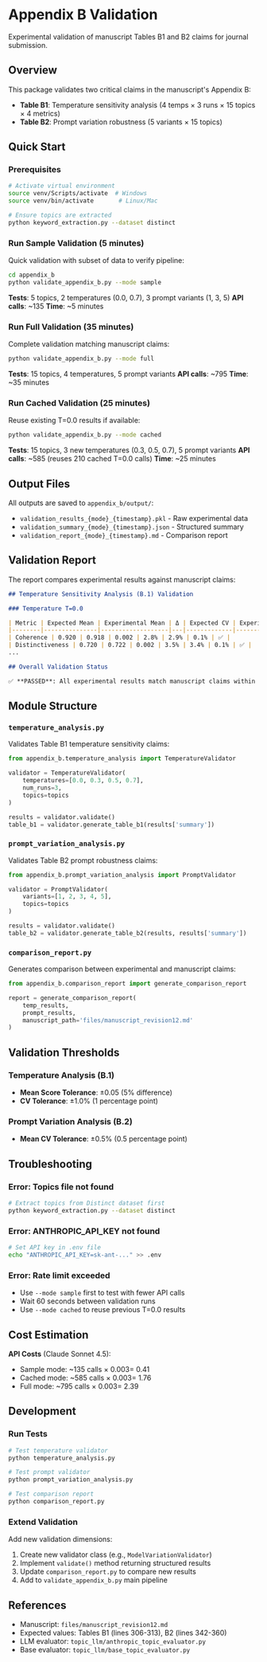 # Appendix B Validation

Experimental validation of manuscript Tables B1 and B2 claims for journal submission.

## Overview

This package validates two critical claims in the manuscript's Appendix B:

- **Table B1**: Temperature sensitivity analysis (4 temps × 3 runs × 15 topics × 4 metrics)
- **Table B2**: Prompt variation robustness (5 variants × 15 topics)

## Quick Start

### Prerequisites

```bash
# Activate virtual environment
source venv/Scripts/activate  # Windows
source venv/bin/activate       # Linux/Mac

# Ensure topics are extracted
python keyword_extraction.py --dataset distinct
```

### Run Sample Validation (5 minutes)

Quick validation with subset of data to verify pipeline:

```bash
cd appendix_b
python validate_appendix_b.py --mode sample
```

**Tests**: 5 topics, 2 temperatures (0.0, 0.7), 3 prompt variants (1, 3, 5)
**API calls**: ~135
**Time**: ~5 minutes

### Run Full Validation (35 minutes)

Complete validation matching manuscript claims:

```bash
python validate_appendix_b.py --mode full
```

**Tests**: 15 topics, 4 temperatures, 5 prompt variants
**API calls**: ~795
**Time**: ~35 minutes

### Run Cached Validation (25 minutes)

Reuse existing T=0.0 results if available:

```bash
python validate_appendix_b.py --mode cached
```

**Tests**: 15 topics, 3 new temperatures (0.3, 0.5, 0.7), 5 prompt variants
**API calls**: ~585 (reuses 210 cached T=0.0 calls)
**Time**: ~25 minutes

## Output Files

All outputs are saved to `appendix_b/output/`:

- `validation_results_{mode}_{timestamp}.pkl` - Raw experimental data
- `validation_summary_{mode}_{timestamp}.json` - Structured summary
- `validation_report_{mode}_{timestamp}.md` - Comparison report

## Validation Report

The report compares experimental results against manuscript claims:

```markdown
## Temperature Sensitivity Analysis (B.1) Validation

### Temperature T=0.0

| Metric | Expected Mean | Experimental Mean | Δ | Expected CV | Experimental CV | Δ | Status |
|--------|---------------|-------------------|---|-------------|-----------------|---|--------|
| Coherence | 0.920 | 0.918 | 0.002 | 2.8% | 2.9% | 0.1% | ✅ |
| Distinctiveness | 0.720 | 0.722 | 0.002 | 3.5% | 3.4% | 0.1% | ✅ |
...

## Overall Validation Status

✅ **PASSED**: All experimental results match manuscript claims within tolerance.
```

## Module Structure

### `temperature_analysis.py`

Validates Table B1 temperature sensitivity claims:

```python
from appendix_b.temperature_analysis import TemperatureValidator

validator = TemperatureValidator(
    temperatures=[0.0, 0.3, 0.5, 0.7],
    num_runs=3,
    topics=topics
)

results = validator.validate()
table_b1 = validator.generate_table_b1(results['summary'])
```

### `prompt_variation_analysis.py`

Validates Table B2 prompt robustness claims:

```python
from appendix_b.prompt_variation_analysis import PromptValidator

validator = PromptValidator(
    variants=[1, 2, 3, 4, 5],
    topics=topics
)

results = validator.validate()
table_b2 = validator.generate_table_b2(results, results['summary'])
```

### `comparison_report.py`

Generates comparison between experimental and manuscript claims:

```python
from appendix_b.comparison_report import generate_comparison_report

report = generate_comparison_report(
    temp_results,
    prompt_results,
    manuscript_path='files/manuscript_revision12.md'
)
```

## Validation Thresholds

### Temperature Analysis (B.1)

- **Mean Score Tolerance**: ±0.05 (5% difference)
- **CV Tolerance**: ±1.0% (1 percentage point)

### Prompt Variation Analysis (B.2)

- **Mean CV Tolerance**: ±0.5% (0.5 percentage point)

## Troubleshooting

### Error: Topics file not found

```bash
# Extract topics from Distinct dataset first
python keyword_extraction.py --dataset distinct
```

### Error: ANTHROPIC_API_KEY not found

```bash
# Set API key in .env file
echo "ANTHROPIC_API_KEY=sk-ant-..." >> .env
```

### Error: Rate limit exceeded

- Use `--mode sample` first to test with fewer API calls
- Wait 60 seconds between validation runs
- Use `--mode cached` to reuse previous T=0.0 results

## Cost Estimation

**API Costs** (Claude Sonnet 4.5):
- Sample mode: ~135 calls × $0.003 = ~$0.41
- Cached mode: ~585 calls × $0.003 = ~$1.76
- Full mode: ~795 calls × $0.003 = ~$2.39

## Development

### Run Tests

```bash
# Test temperature validator
python temperature_analysis.py

# Test prompt validator
python prompt_variation_analysis.py

# Test comparison report
python comparison_report.py
```

### Extend Validation

Add new validation dimensions:

1. Create new validator class (e.g., `ModelVariationValidator`)
2. Implement `validate()` method returning structured results
3. Update `comparison_report.py` to compare new results
4. Add to `validate_appendix_b.py` main pipeline

## References

- Manuscript: `files/manuscript_revision12.md`
- Expected values: Tables B1 (lines 306-313), B2 (lines 342-360)
- LLM evaluator: `topic_llm/anthropic_topic_evaluator.py`
- Base evaluator: `topic_llm/base_topic_evaluator.py`
